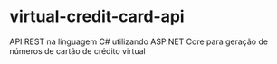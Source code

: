 # virtual-credit-card-api
API REST na linguagem C#  utilizando ASP.NET Core para geração de números de cartão de crédito virtual
